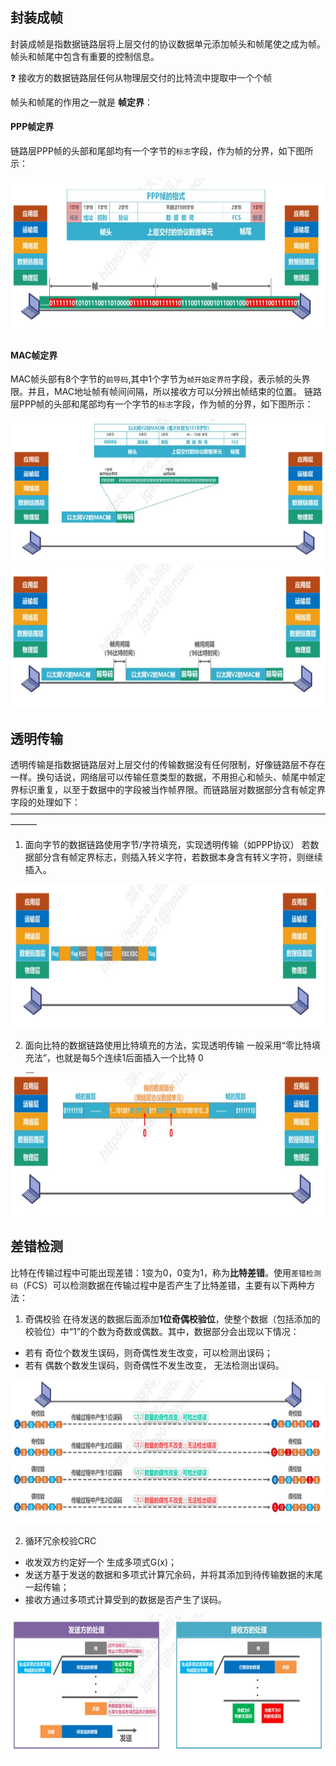 ## 封装成帧
封装成帧是指数据链路层将上层交付的协议数据单元添加帧头和帧尾使之成为帧。帧头和帧尾中包含有重要的控制信息。

:question:  接收方的数据链路层任何从物理层交付的比特流中提取中一个个帧

帧头和帧尾的作用之一就是 **帧定界**：
#### PPP帧定界
链路层PPP帧的头部和尾部均有一个字节的`标志`字段，作为帧的分界，如下图所示：
<div align=left><img width="600" height="250" src="./images/PPP帧定界.JPG"/></div>

#### MAC帧定界
MAC帧头部有8个字节的`前导码`,其中1个字节为`帧开始定界符`字段，表示帧的头界限。并且，MAC地址帧有帧间间隔，所以接收方可以分辨出帧结束的位置。
链路层PPP帧的头部和尾部均有一个字节的`标志`字段，作为帧的分界，如下图所示：
<div align=left><img width="600" height="230" src="./images/MAC帧定界1.JPG"/></div>

<div align=left><img width="600" height="230" src="./images/MAC帧定界2.JPG"/></div>

## 透明传输
透明传输是指数据链路层对上层交付的传输数据没有任何限制，好像链路层不存在一样。换句话说，网络层可以传输任意类型的数据，不用担心和帧头、帧尾中帧定界标识重复，以至于数据中的字段被当作帧界限。而链路层对数据部分含有帧定界字段的处理如下：
———————————————————————————————————————
1. 面向字节的数据链路使用字节/字符填充，实现透明传输（如PPP协议）
若数据部分含有帧定界标志，则插入转义字符，若数据本身含有转义字符，则继续插入。
<div align=left><img width="600" height="230" src="./images/透明传输字节填充.JPG"/></div>

2. 面向比特的数据链路使用比特填充的方法，实现透明传输
一般采用“零比特填充法”，也就是每5个连续1后面插入一个比特 0
<div align=left><img width="600" height="230" src="./images/零比特填充法.JPG"/></div>

## 差错检测
比特在传输过程中可能出现差错：1变为0，0变为1，称为**比特差错**。使用`差错检测码`（FCS）可以检测数据在传输过程中是否产生了比特差错，主要有以下两种方法：
1. 奇偶校验
在待发送的数据后面添加**1位奇偶校验位**，使整个数据（包括添加的校验位）中“1”的个数为奇数或偶数。其中，数据部分会出现以下情况：
- 若有 奇位个数发生误码，则奇偶性发生改变，可以检测出误码；
- 若有 偶数个数发生误码，则奇偶性不发生改变， 无法检测出误码。
<div align=left><img width="600" height="230" src="./images/奇偶校验.JPG"/></div>  

2. 循环冗余校验CRC
- 收发双方约定好一个 生成多项式G(x)；
- 发送方基于发送的数据和多项式计算冗余码，并将其添加到待传输数据的末尾一起传输；
- 接收方通过多项式计算受到的数据是否产生了误码。
<div align=left><img width="600" height="230" src="./images/循环冗余校验.JPG"/></div>

